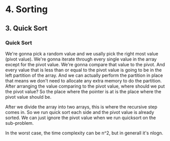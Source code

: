 # 4. Sorting

## 3. Quick Sort

### Quick Sort 
We're gonna pick a random value and we usally pick the right most value (pivot value). We're gonna iterate through every single value in the array except for the pivot value. We're gonna compare that value to the pivot. And every value that is less than or equal to the pivot value is going to be in the left partition of the array. And we can actually perform the partition in place that means we don't need to allocate any extra memory to do the partition. After arranging the value comparing to the pivot value, where should we put the pivot value? So the place where the pointer is at is the place where the pivot value should be. 

After we divide the array into two arrays, this is where the recursive step comes in. So we run quick sort each side and the pivot value is already sorted. We can just ignore the pivot value when we run quicksort on the sub-problem. 

In the worst case, the time complexity can be n^2, but in generall it's nlogn. 